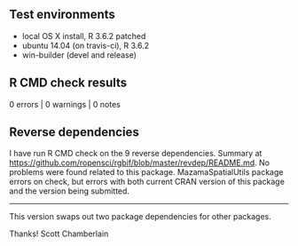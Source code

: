 ## Test environments

* local OS X install, R 3.6.2 patched
* ubuntu 14.04 (on travis-ci), R 3.6.2
* win-builder (devel and release)

## R CMD check results

0 errors | 0 warnings | 0 notes

## Reverse dependencies

I have run R CMD check on the 9 reverse dependencies. Summary at <https://github.com/ropensci/rgbif/blob/master/revdep/README.md>. No problems were found related to this package. MazamaSpatialUtils package errors on check, but errors with both current CRAN version of this package and the version being submitted.

-------

This version swaps out two package dependencies for other packages.

Thanks!
Scott Chamberlain
